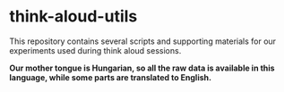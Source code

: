 # think-aloud-utils
This repository contains several scripts and supporting materials for our experiments used during think aloud sessions.

**Our mother tongue is Hungarian, so all the raw data is available in this language, while some parts are translated to English.**

